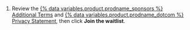 1. Review the [{% data variables.product.prodname_sponsors %} Additional Terms](/github/site-policy/github-sponsors-additional-terms) and [{% data variables.product.prodname_dotcom %} Privacy Statement](/articles/github-privacy-statement), then click **Join the waitlist**.
